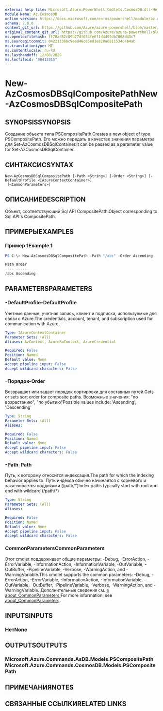 ```yaml
---
external help file: Microsoft.Azure.PowerShell.Cmdlets.CosmosDB.dll-Help.xml
Module Name: Az.CosmosDB
online version: https://docs.microsoft.com/en-us/powershell/module/az.cosmosdb/new-azcosmosdbsqlcompositepath
schema: 2.0.0
content_git_url: https://github.com/Azure/azure-powershell/blob/master/src/CosmosDB/CosmosDB/help/New-AzCosmosDBSqlCompositePath.md
original_content_git_url: https://github.com/Azure/azure-powershell/blob/master/src/CosmosDB/CosmosDB/help/New-AzCosmosDBSqlCompositePath.md
ms.openlocfilehash: ff78ad82c89b774f034fe6f1d4499db7868d43c7
ms.sourcegitcommit: 04221336bc9eed46c05ed1e828a6811534d4b4ab
ms.translationtype: MT
ms.contentlocale: ru-RU
ms.lasthandoff: 12/08/2020
ms.locfileid: "98413815"
---
```

# <span data-ttu-id="e760c-101">New-AzCosmosDBSqlCompositePath</span><span class="sxs-lookup"><span data-stu-id="e760c-101">New-AzCosmosDBSqlCompositePath</span></span>

## <span data-ttu-id="e760c-102">SYNOPSIS</span><span class="sxs-lookup"><span data-stu-id="e760c-102">SYNOPSIS</span></span>
<span data-ttu-id="e760c-103">Создание объекта типа PSCompositePath.</span><span class="sxs-lookup"><span data-stu-id="e760c-103">Creates a new object of type PSCompositePath.</span></span> <span data-ttu-id="e760c-104">Его можно передать в качестве значения параметра для Set-AzCosmosDBSqlContainer.</span><span class="sxs-lookup"><span data-stu-id="e760c-104">It can be passed as a parameter value for Set-AzCosmosDBSqlContainer.</span></span>

## <span data-ttu-id="e760c-105">СИНТАКСИС</span><span class="sxs-lookup"><span data-stu-id="e760c-105">SYNTAX</span></span>

```
New-AzCosmosDBSqlCompositePath [-Path <String>] [-Order <String>] [-DefaultProfile <IAzureContextContainer>]
 [<CommonParameters>]
```

## <span data-ttu-id="e760c-106">ОПИСАНИЕ</span><span class="sxs-lookup"><span data-stu-id="e760c-106">DESCRIPTION</span></span>
<span data-ttu-id="e760c-107">Объект, соответствующий Sql API CompositePath.</span><span class="sxs-lookup"><span data-stu-id="e760c-107">Object corresponding to Sql API's CompositePath.</span></span>

## <span data-ttu-id="e760c-108">ПРИМЕРЫ</span><span class="sxs-lookup"><span data-stu-id="e760c-108">EXAMPLES</span></span>

### <span data-ttu-id="e760c-109">Пример 1</span><span class="sxs-lookup"><span data-stu-id="e760c-109">Example 1</span></span>
```powershell
PS C:\> New-AzCosmosDBSqlCompositePath -Path "/abc" -Order Ascending

Path Order
---- -----
/abc Ascending
```

## <span data-ttu-id="e760c-110">PARAMETERS</span><span class="sxs-lookup"><span data-stu-id="e760c-110">PARAMETERS</span></span>

### <span data-ttu-id="e760c-111">-DefaultProfile</span><span class="sxs-lookup"><span data-stu-id="e760c-111">-DefaultProfile</span></span>
<span data-ttu-id="e760c-112">Учетные данные, учетная запись, клиент и подписка, используемые для связи с Azure.</span><span class="sxs-lookup"><span data-stu-id="e760c-112">The credentials, account, tenant, and subscription used for communication with Azure.</span></span>

```yaml
Type: IAzureContextContainer
Parameter Sets: (All)
Aliases: AzContext, AzureRmContext, AzureCredential

Required: False
Position: Named
Default value: None
Accept pipeline input: False
Accept wildcard characters: False
```

### <span data-ttu-id="e760c-113">-Порядок</span><span class="sxs-lookup"><span data-stu-id="e760c-113">-Order</span></span>
<span data-ttu-id="e760c-114">Возвращает или задает порядок сортировки для составных путей.</span><span class="sxs-lookup"><span data-stu-id="e760c-114">Gets or sets sort order for composite paths.</span></span>
<span data-ttu-id="e760c-115">Возможные значения: "по возрастанию", "по убытию"</span><span class="sxs-lookup"><span data-stu-id="e760c-115">Possible values include: 'Ascending', 'Descending'</span></span>

```yaml
Type: String
Parameter Sets: (All)
Aliases:

Required: False
Position: Named
Default value: None
Accept pipeline input: False
Accept wildcard characters: False
```

### <span data-ttu-id="e760c-116">-Path</span><span class="sxs-lookup"><span data-stu-id="e760c-116">-Path</span></span>
<span data-ttu-id="e760c-117">Путь, к которому относится индексация.</span><span class="sxs-lookup"><span data-stu-id="e760c-117">The path for which the indexing behavior applies to.</span></span>
<span data-ttu-id="e760c-118">Путь индекса обычно начинается с корневого и заканчивается поддиками (/path/\*)</span><span class="sxs-lookup"><span data-stu-id="e760c-118">Index paths typically start with root and end with wildcard (/path/\*)</span></span>

```yaml
Type: String
Parameter Sets: (All)
Aliases:

Required: False
Position: Named
Default value: None
Accept pipeline input: False
Accept wildcard characters: False
```

### <span data-ttu-id="e760c-119">CommonParameters</span><span class="sxs-lookup"><span data-stu-id="e760c-119">CommonParameters</span></span>
<span data-ttu-id="e760c-120">Этот cmdlet поддерживает общие параметры: -Debug, -ErrorAction, -ErrorVariable, -InformationAction, -InformationVariable, -OutVariable, -OutBuffer, -PipelineVariable, -Verbose, -WarningAction, and -WarningVariable.</span><span class="sxs-lookup"><span data-stu-id="e760c-120">This cmdlet supports the common parameters: -Debug, -ErrorAction, -ErrorVariable, -InformationAction, -InformationVariable, -OutVariable, -OutBuffer, -PipelineVariable, -Verbose, -WarningAction, and -WarningVariable.</span></span> <span data-ttu-id="e760c-121">Дополнительные сведения см. [в about_CommonParameters.](http://go.microsoft.com/fwlink/?LinkID=113216)</span><span class="sxs-lookup"><span data-stu-id="e760c-121">For more information, see [about_CommonParameters](http://go.microsoft.com/fwlink/?LinkID=113216).</span></span>

## <span data-ttu-id="e760c-122">INPUTS</span><span class="sxs-lookup"><span data-stu-id="e760c-122">INPUTS</span></span>

### <span data-ttu-id="e760c-123">Нет</span><span class="sxs-lookup"><span data-stu-id="e760c-123">None</span></span>

## <span data-ttu-id="e760c-124">OUTPUTS</span><span class="sxs-lookup"><span data-stu-id="e760c-124">OUTPUTS</span></span>

### <span data-ttu-id="e760c-125">Microsoft.Azure.Commands.АsDB.Models.PSCompositePath</span><span class="sxs-lookup"><span data-stu-id="e760c-125">Microsoft.Azure.Commands.CosmosDB.Models.PSCompositePath</span></span>

## <span data-ttu-id="e760c-126">ПРИМЕЧАНИЯ</span><span class="sxs-lookup"><span data-stu-id="e760c-126">NOTES</span></span>

## <span data-ttu-id="e760c-127">СВЯЗАННЫЕ ССЫЛКИ</span><span class="sxs-lookup"><span data-stu-id="e760c-127">RELATED LINKS</span></span>
